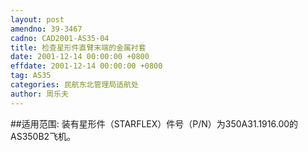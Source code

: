 ```yaml
---
layout: post
amendno: 39-3467
cadno: CAD2001-AS35-04
title: 检查星形件直臂末端的金属衬套
date: 2001-12-14 00:00:00 +0800
effdate: 2001-12-14 00:00:00 +0800
tag: AS35
categories: 民航东北管理局适航处
author: 周乐夫
---
```


##适用范围:
装有星形件（STARFLEX）件号（P/N）为350A31.1916.00的AS350B2飞机。

